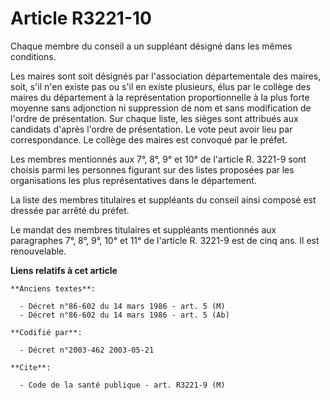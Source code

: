 # Article R3221-10

Chaque membre du conseil a un suppléant désigné dans les mêmes conditions.

Les maires sont soit désignés par l'association départementale des maires, soit, s'il n'en existe pas ou s'il en existe
plusieurs, élus par le collège des maires du département à la représentation proportionnelle à la plus forte moyenne sans
adjonction ni suppression de nom et sans modification de l'ordre de présentation. Sur chaque liste, les sièges sont attribués
aux candidats d'après l'ordre de présentation. Le vote peut avoir lieu par correspondance. Le collège des maires est convoqué
par le préfet.

Les membres mentionnés aux 7°, 8°, 9° et 10° de l'article R. 3221-9 sont choisis parmi les personnes figurant sur des listes
proposées par les organisations les plus représentatives dans le département.

La liste des membres titulaires et suppléants du conseil ainsi composé est dressée par arrêté du préfet.

Le mandat des membres titulaires et suppléants mentionnés aux paragraphes 7°, 8°, 9°, 10° et 11° de l'article R. 3221-9 est
de cinq ans. Il est renouvelable.

**Liens relatifs à cet article**

	**Anciens textes**:

	  - Décret n°86-602 du 14 mars 1986 - art. 5 (M)
	  - Décret n°86-602 du 14 mars 1986 - art. 5 (Ab)

	**Codifié par**:

	  - Décret n°2003-462 2003-05-21

	**Cite**:

	  - Code de la santé publique - art. R3221-9 (M)
